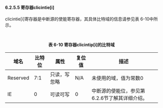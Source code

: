 #### **6.2.5.5 寄存器clicintie[i]**

clicintie[i]寄存器是中断源的使能寄存器，其具体比特域的信息请参见表 6-10中所示。



​                                           **<center>表 6-10 寄存器clicintip[i]的比特域</center>**

| 域名     | 比特位 | 属性         | 复位值 | 描述                                          |
| -------- | ------ | ------------ | ------ | --------------------------------------------- |
| Reserved | 7:1    | 只读，写忽略 | N/A    | 未使用的域，值为常数0                         |
| IE       | 0      | 可读可写     | 0      | 中断源的使能位，参见第6.2.6节了解其详细介绍。 |

